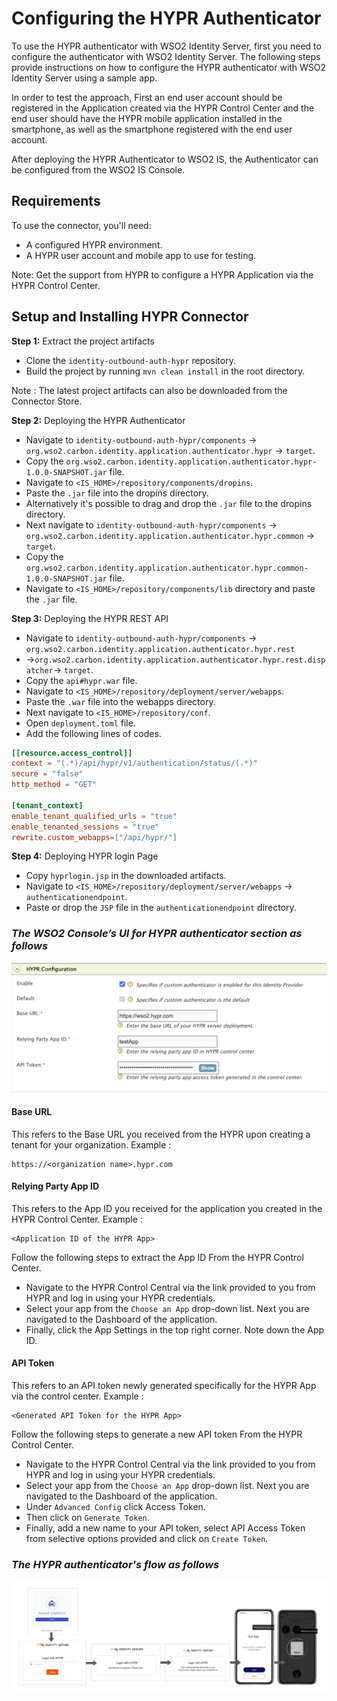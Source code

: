 # Configuring the HYPR Authenticator
To use the HYPR authenticator with WSO2 Identity Server, first you need to configure  the authenticator with
WSO2 Identity Server. The following steps provide instructions on how to configure the HYPR authenticator with
WSO2 Identity Server using a sample app.

In order to test the approach, First an end user account should be registered in the Application created via the 
HYPR Control Center and the end user should have the HYPR mobile application installed in the smartphone, as well as 
the smartphone registered with the end user account.

After deploying the HYPR Authenticator to WSO2 IS, the Authenticator can be configured from the
WSO2 IS Console.

## Requirements
To use the connector, you'll need:

- A configured HYPR environment.
- A HYPR user account and mobile app to use for testing.

Note: Get the support from HYPR to configure a HYPR Application via the HYPR Control Center.

## Setup and Installing HYPR Connector

**Step 1:** Extract the project artifacts
- Clone the `identity-outbound-auth-hypr` repository.
- Build the project by running ```mvn clean install``` in the root directory.

Note : The latest project artifacts can also be downloaded from the Connector Store.

**Step 2:** Deploying the HYPR Authenticator

- Navigate to `identity-outbound-auth-hypr/components` → `org.wso2.carbon.identity.application.authenticator.hypr` 
→ `target`.
- Copy the `org.wso2.carbon.identity.application.authenticator.hypr-1.0.0-SNAPSHOT.jar` file.
- Navigate to `<IS_HOME>/repository/components/dropins`.
- Paste the `.jar` file into the dropins directory.
- Alternatively it's possible to drag and drop the `.jar` file to the dropins directory.
- Next navigate to `identity-outbound-auth-hypr/components` → 
`org.wso2.carbon.identity.application.authenticator.hypr.common` → `target`.
- Copy the `org.wso2.carbon.identity.application.authenticator.hypr.common-1.0.0-SNAPSHOT.jar` file.
- Navigate to `<IS_HOME>/repository/components/lib` directory and paste the `.jar` file.

**Step 3:** Deploying the HYPR REST API
- Navigate to `identity-outbound-auth-hypr/components` → `org.wso2.carbon.identity.application.authenticator.hypr.rest` 
- →`org.wso2.carbon.identity.application.authenticator.hypr.rest.dispatcher`→ `target`.
- Copy the `api#hypr.war` file.
- Navigate to `<IS_HOME>/repository/deployment/server/webapps`.
- Paste the `.war` file into the webapps directory.
- Next navigate to `<IS_HOME>/repository/conf`.
- Open `deployment.toml` file.
- Add the following lines of codes.
```toml
[[resource.access_control]]
context = "(.*)/api/hypr/v1/authentication/status/(.*)"
secure = "false"
http_method = "GET"

[tenant_context]
enable_tenant_qualified_urls = "true"
enable_tenanted_sessions = "true"
rewrite.custom_webapps=["/api/hypr/"]
```

**Step 4:** Deploying HYPR login Page
- Copy `hyprlogin.jsp` in the downloaded artifacts.
- Navigate to `<IS_HOME>/repository/deployment/server/webapps` → `authenticationendpoint`.
- Paste or drop the `JSP` file in the `authenticationendpoint` directory.


### _The WSO2 Console’s UI for HYPR authenticator section as follows_
![Configuring HYPR in WSO2 Console](images/wso2Console.png)

#### Base URL
This refers to the Base URL  you received from the HYPR upon creating a tenant for your organization.
Example :
```
https://<organization name>.hypr.com
```

#### Relying Party App ID
This refers to the App ID you received for the application you created in the HYPR Control Center.
Example :
```
<Application ID of the HYPR App>
```
Follow the following steps to extract the App ID From the HYPR Control Center.
- Navigate to the HYPR Control Central via the link provided to you from HYPR and log in using your HYPR credentials.
- Select your app from the `Choose an App` drop-down list. Next you are navigated to the Dashboard of the application. 
- Finally, click the App Settings in the top right corner. Note down the App ID.

#### API Token
This refers to an API token newly generated specifically for the HYPR App via the control center.
Example :
```
<Generated API Token for the HYPR App>
```
Follow the following steps to generate a new API token From the HYPR Control Center.
- Navigate to the HYPR Control Central via the link provided to you from HYPR and log in using your HYPR credentials.
- Select your app from the `Choose an App` drop-down list. Next you are navigated to the Dashboard of the application.
- Under `Advanced Config` click Access Token.
- Then click on `Generate Token`.
- Finally, add a new name to your API token,  select API Access Token from selective options provided and click on `Create Token`.

### _The HYPR authenticator's flow as follows_
![HYPR Authentication Demo Flow](images/HYPRAuthenticatorDemoFlow.png)